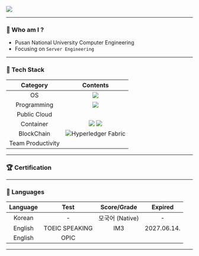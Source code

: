 
<img src="https://capsule-render.vercel.app/api?type=waving&color=auto&height=200&section=header&text=hju00&fontSize=60&fontAlign=50&fontAlignY=40&descAlign=50&&animation=twinkling"/>

---

### :pushpin: Who am I ?

- Pusan National University Computer Engineering 
- Focusing on `Server Engineering`

---

### :wrench: Tech Stack

|Category|Contents|
|:---:|:---:|
|OS|<img src="https://img.shields.io/badge/Linux-FCC624?style=flat&logo=Linux&logoColor=black"/>|
|Programming| <img src="https://img.shields.io/badge/-black?logo=c%2B%2B&style=social">|
|Public Cloud||
|Container|<img src="https://img.shields.io/badge/Docker-2496ED?style=flat&logo=Docker&logoColor=white"/> <img src="https://img.shields.io/badge/Kubernetes-326CE5?style=flat&logo=Kubernetes&logoColor=white"/>|
|BlockChain|<img alt="Hyperledger Fabric" src ="https://img.shields.io/badge/Hyperledger Fabric-328462?.svg?&style=for-the-badge&logo=Hyperledger Fabric&logoColor=Blue"/>|
|Team Productivity||

---

### :trophy: Certification

---

### :speech_balloon: Languages

|Language|Test|Score/Grade|Expired|
|:---:|:---:|:---:|:---:|
|Korean|-|모국어 (Native)|-|
|English|TOEIC SPEAKING|IM3|2027.06.14.|
|English|OPIC|||


---
